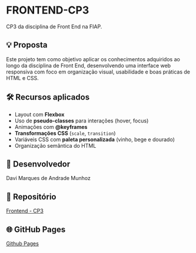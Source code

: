 # FRONTEND-CP3

CP3 da disciplina de Front End na FIAP.

## 💡 Proposta

Este projeto tem como objetivo aplicar os conhecimentos adquiridos ao longo da disciplina de Front End, desenvolvendo uma interface web responsiva com foco em organização visual, usabilidade e boas práticas de HTML e CSS.

## 🛠 Recursos aplicados

- Layout com **Flexbox**
- Uso de **pseudo-classes** para interações (hover, focus)
- Animações com **@keyframes**
- **Transformações CSS** (`scale`, `transition`)
- Variáveis CSS com **paleta personalizada** (vinho, bege e dourado)
- Organização semântica do HTML

## 👤 Desenvolvedor

Davi Marques de Andrade Munhoz

## 🔗 Repositório

[Frontend - CP3](https://github.com/DaviMunhoz1005/FRONTEND-CP3)

## 🌐 GitHub Pages

[Github Pages](https://davimunhoz1005.github.io/FRONTEND-CP3/)
